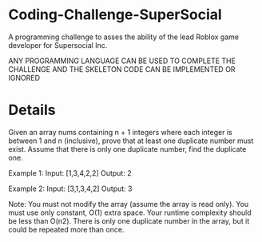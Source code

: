 # Coding-Challenge-SuperSocial
A programming challenge to asses the ability of the lead Roblox game developer for Supersocial Inc. 

ANY PROGRAMMING LANGUAGE CAN BE USED TO COMPLETE THE CHALLENGE AND THE SKELETON CODE CAN BE IMPLEMENTED OR IGNORED
# Details
Given an array nums containing n + 1 integers where each integer is between 1 and n (inclusive), prove that at least one duplicate number must exist. Assume that there is only one duplicate number, find the duplicate one.

Example 1:
Input: [1,3,4,2,2]
Output: 2

Example 2:
Input: [3,1,3,4,2]
Output: 3

Note:
You must not modify the array (assume the array is read only).
You must use only constant, O(1) extra space.
Your runtime complexity should be less than O(n2).
There is only one duplicate number in the array, but it could be repeated more than once.
